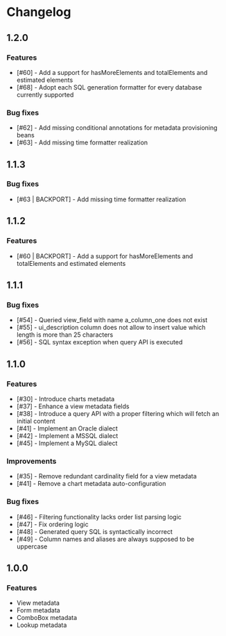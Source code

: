 # Changelog

## 1.2.0
### Features
* [#60] - Add a support for hasMoreElements and totalElements and estimated elements
* [#68] - Adopt each SQL generation formatter for every database currently supported

### Bug fixes
* [#62] - Add missing conditional annotations for metadata provisioning beans
* [#63] - Add missing time formatter realization

## 1.1.3
### Bug fixes
* [#63 | BACKPORT] - Add missing time formatter realization

## 1.1.2
### Features
* [#60 | BACKPORT] - Add a support for hasMoreElements and totalElements and estimated elements

## 1.1.1
### Bug fixes
* [#54] - Queried view_field with name a_column_one does not exist
* [#55] - ui_description column does not allow to insert value which length is more than 25 characters
* [#56] - SQL syntax exception when query API is executed

## 1.1.0
### Features
* [#30] - Introduce charts metadata
* [#37] - Enhance a view metadata fields
* [#38] - Introduce a query API with a proper filtering which will fetch an initial content
* [#41] - Implement an Oracle dialect
* [#42] - Implement a MSSQL dialect
* [#45] - Implement a MySQL dialect

### Improvements
* [#35] - Remove redundant cardinality field for a view metadata
* [#41] - Remove a chart metadata auto-configuration

### Bug fixes
* [#46] - Filtering functionality lacks order list parsing logic
* [#47] - Fix ordering logic
* [#48] - Generated query SQL is syntactically incorrect
* [#49] - Column names and aliases are always supposed to be uppercase

## 1.0.0
### Features
* View metadata
* Form metadata
* ComboBox metadata
* Lookup metadata